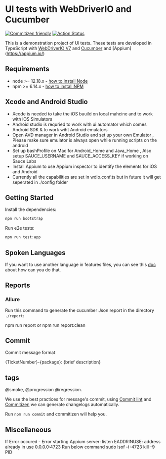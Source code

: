 # UI tests with WebDriverIO and Cucumber

[![Commitizen friendly](https://img.shields.io/badge/commitizen-friendly-brightgreen.svg)](http://commitizen.github.io/cz-cli/)
[![Action Status](https://github.com/WarleyGabriel/demo-webdriverio-cucumber/workflows/CI/badge.svg)](https://github.com/WarleyGabriel/demo-webdriverio-cucumber/actions)

This is a demonstration project of UI tests.
These tests are developed in TypeScript with [WebDriverIO V7](http://webdriver.io/) and [Cucumber](https://cucumber.io/) and [Appium] (https://appium.io/)

## Requirements

- node >= 12.18.x - [how to install Node](https://nodejs.org/en/download/)
- npm >= 6.14.x - [how to install NPM](https://www.npmjs.com/get-npm)

## Xcode and Android Studio

- Xcode is needed to take the iOS buuild on local mahcine and to work with iOS Simulators
- Android studio is requried to work with ui automator which comes Android SDK & to work wiht Android emulators
- Open AVD manager in Android Studio and set up your own Emulator , Please make sure emulator is always open while running scripts on the android
- Set up bashProfile on Mac for Android_Home and Java_Home , Also setup SAUCE_USERNAME and SAUCE_ACCESS_KEY if working on Sauce Labs
- Install Appium to use Appium inspector to identify the elements for iOS and Android
- Currently all the capabilities are set in wdio.conf.ts but in future it will get seperated in ./config folder

## Getting Started

Install the dependencies:

```bash
npm run bootstrap
```

Run e2e tests:

```bash
npm run test:app
```

## Spoken Languages

If you want to use another language in features files, you can see this [doc](https://cucumber.io/docs/gherkin/reference/#spoken-languages) about how can you do that.

## Reports

### Allure

Run this command to generate the cucumber Json report in the directory `./report`:

npm run report or npm run report:clean

## Commit

Commit message format

{TicketNumber}-{package}: {brief description}

## tags

@smoke, @progression @regression.

We use the best practices for message's commit, using [Commit lint](https://github.com/conventional-changelog/commitlint) and [Commitizen](https://github.com/commitizen/cz-cli#making-your-repo-commitizen-friendly) we can generate changelogs automatically.

Run `npm run commit` and commitizen will help you.

## Miscellaneous

If Error occured - Error starting Appium server: listen EADDRINUSE: address already in use 0.0.0.0:4723
Run below command
sudo lsof -i :4723
kill -9 PID
